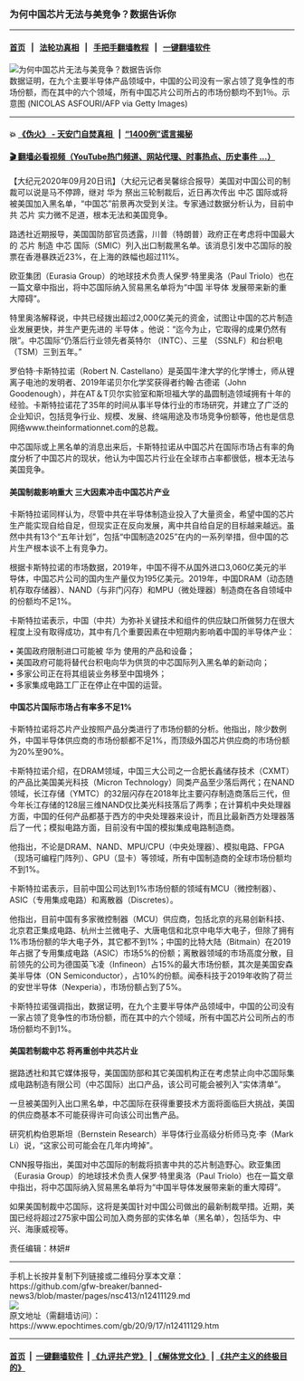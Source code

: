### 为何中国芯片无法与美竞争？数据告诉你
------------------------

#### [首页](https://github.com/gfw-breaker/banned-news3/blob/master/README.md) &nbsp;&nbsp;|&nbsp;&nbsp; [法轮功真相](https://github.com/begood0513/basic/blob/master/README.md)  &nbsp;&nbsp;|&nbsp;&nbsp; [手把手翻墙教程](https://github.com/gfw-breaker/guides/wiki)  &nbsp;&nbsp;|&nbsp;&nbsp; [一键翻墙软件](https://github.com/gfw-breaker/nogfw/blob/master/README.md)  



<div><img alt="为何中国芯片无法与美竞争？数据告诉你" class="attachment-djy_600_400 size-djy_600_400 wp-post-image" src="https://i.epochtimes.com/assets/uploads/2020/05/07c1449a62e5d3c0aa4d54a1619c034a-600x400.jpg"/>
<div class="caption">
 数据证明，在九个主要半导体产品领域中，中国的公司没有一家占领了竞争性的市场份额，而在其中的六个领域，所有中国芯片公司所占的市场份额均不到1％。示意图 (NICOLAS ASFOURI/AFP via Getty Images)
</div></div><hr/>

#### 💥 [《伪火》 - 天安门自焚真相 ](http://158.247.195.190:10000/videos/blog/weihuo.html)&nbsp; |&nbsp; [“1400例”谎言揭秘  ](http://158.247.195.190:10000/videos/blog/jiexi1400.html)

#### [ 🎬  翻墙必看视频（YouTube热门频道、网站代理、时事热点、历史事件 ...）](https://github.com/gfw-breaker/links/blob/master/banned.md)

<div><p>
 【大纪元2020年09月20日讯】（大纪元记者吴馨综合报导）美国对中国公司的制裁可以说是马不停蹄，继对
 <ok href="https://www.epochtimes.com/gb/tag/%E5%8D%8E%E4%B8%BA.html">
  华为
 </ok>
 祭出三轮制裁后，近日再次传出
 <ok href="https://www.epochtimes.com/gb/tag/%E4%B8%AD%E8%8A%AF.html">
  中芯
 </ok>
 国际或将被美国加入黑名单，“中国芯”前景再次受到关注。专家通过数据分析认为，目前中共
 <ok href="https://www.epochtimes.com/gb/tag/%E8%8A%AF%E7%89%87.html">
  芯片
 </ok>
 实力微不足道，根本无法和美国竞争。
</p>
<p>
 路透社近期报导，美国国防部官员透露，川普（特朗普）政府正在考虑将中国最大的
 <ok href="https://www.epochtimes.com/gb/tag/%E8%8A%AF%E7%89%87.html">
  芯片
 </ok>
 制造
 <ok href="https://www.epochtimes.com/gb/tag/%E4%B8%AD%E8%8A%AF.html">
  中芯
 </ok>
 国际（SMIC）列入出口制裁黑名单。该消息引发中芯国际的股票在香港暴跌近23%，在上海的跌幅也超过11%。
</p>
<p>
 欧亚集团（Eurasia Group）的地球技术负责人保罗·特里奥洛（Paul Triolo）也在一篇文章中指出，将中芯国际纳入贸易黑名单将为“中国
 <ok href="https://www.epochtimes.com/gb/tag/%E5%8D%8A%E5%AF%BC%E4%BD%93.html">
  半导体
 </ok>
 发展带来新的重大障碍”。
</p>
<p>
 特里奥洛解释说，中共已经拨出超过2,000亿美元的资金，试图让中国的芯片制造业发展更快，并生产更先进的
 <ok href="https://www.epochtimes.com/gb/tag/%E5%8D%8A%E5%AF%BC%E4%BD%93.html">
  半导体
 </ok>
 。他说：“迄今为止，它取得的成果仍然有限”。中芯国际“仍落后行业领先者英特尔 （INTC）、三星 （SSNLF）和台积电 （TSM）三到五年。”
</p>
<p>
 罗伯特·卡斯特拉诺（Robert N. Castellano）是英国牛津大学的化学博士，师从锂离子电池的发明者、2019年诺贝尔化学奖获得者约翰·古德诺（John Goodenough），并在AT＆T贝尔实验室和斯坦福大学的晶圆制造领域拥有十年的经验。卡斯特拉诺花了35年的时间从事半导体行业的市场研究，并建立了广泛的企业知识，包括竞争行业、规模、发展、终端用途及市场竞争份额等，他也是信息网络www.theinformationnet.com的总裁。
</p>
<p>
 中芯国际或上黑名单的消息出来后，卡斯特拉诺从中国芯片在国际市场占有率的角度分析了中国芯片的现状，他认为中国芯片行业在全球市占率都很低，根本无法与美国竞争。
</p>
<h4>
 美国制裁影响重大 三大因素冲击中国芯片产业
</h4>
<p>
 卡斯特拉诺同样认为，尽管中共在半导体制造业投入了大量资金，希望中国的芯片生产能实现自给自足，但现实正在反向发展，离中共自给自足的目标越来越远。虽然中共有13个“五年计划”，包括“中国制造2025”在内的一系列举措，但中国的芯片生产根本谈不上有竞争力。
</p>
<p>
 根据卡斯特拉诺的市场数据，2019年，中国不得不从国外进口3,060亿美元的半导体，中国芯片公司的国内生产量仅为195亿美元。2019年，中国DRAM（动态随机存取存储器）、NAND（与非门闪存）和MPU（微处理器）制造商在各自领域中的份额均不足1%。
</p>
<p>
 卡斯特拉诺表示，中国（中共）为弥补关键技术和组件的供应缺口所做努力在很大程度上没有取得成功，其中有几个重要因素在中短期内影响着中国的半导体产业：
</p>
<p>
 • 美国政府限制进口可能被
 <ok href="https://www.epochtimes.com/gb/tag/%E5%8D%8E%E4%B8%BA.html">
  华为
 </ok>
 使用的产品和设备；
 <br/>
 • 美国政府可能将替代台积电向华为供货的中芯国际列入黑名单的新动向；
 <br/>
 • 多家公司正在将其组装业务移至中国境外；
 <br/>
 • 多家集成电路工厂正在停止在中国的运营。
</p>
<h4>
 中国芯片国际市场占有率多不足1%
</h4>
<p>
 卡斯特拉诺将芯片产业按照产品分类进行了市场份额的分析。他指出，除少数例外，中国半导体供应商的市场份额都不足1%，而顶级外国芯片供应商的市场份额为20%至90%。
</p>
<p>
 卡斯特拉诺介绍，在DRAM领域，中国三大公司之一合肥长鑫储存技术（CXMT）的产品比美国美光科技（Micron Technology）同类产品至少落后两代；在NAND领域，长江存储（YMTC）的32层闪存在2018年比主要闪存制造商落后三代，但今年长江存储的128层三维NAND仅比美光科技落后了两季；在计算机中央处理器方面，中国的任何产品都基于西方的中央处理器来设计，而且比最新西方处理器落后了一代；模拟电路方面，目前没有中国的模拟集成电路制造商。
</p>
<p>
 他指出，不论是DRAM、NAND、MPU/CPU（中央处理器）、模拟电路、FPGA（现场可编程门阵列）、GPU（显卡）等领域，所有中国制造商的全球市场份额均不到1%。
</p>
<p>
 卡斯特拉诺表示，目前中国公司达到1%市场份额的领域有MCU（微控制器）、ASIC（专用集成电路）和离散器（Discretes）。
</p>
<p>
 他指出，目前中国有多家微控制器（MCU）供应商，包括北京的兆易创新科技、北京君正集成电路、杭州士兰微电子、大唐电信和北京中电华大电子，但除了拥有1%市场份额的华大电子外，其它都不到1%；中国的比特大陆（Bitmain）在2019年占据了专用集成电路（ASIC）市场5%的份额；离散器领域的市场高度分散，目前领先的公司为德国英飞凌（Infineon）占15%的最大市场份额，其次是美国安森美半导体（ON Semiconductor），占10%的份额。闻泰科技于2019年收购了荷兰的安世半导体（Nexperia），市场份额占到了5%。
</p>
<p>
 卡斯特拉诺强调指出，数据证明，在九个主要半导体产品领域中，中国的公司没有一家占领了竞争性的市场份额，而在其中的六个领域，所有中国芯片公司所占的市场份额均不到1%。
</p>
<h4>
 美国若制裁中芯 将再重创中共芯片业
</h4>
<p>
 据路透社和其它媒体报导，美国国防部和其它美国机构正在考虑禁止向中芯国际集成电路制造有限公司（中芯国际）出口产品，该公司可能会被列入“实体清单”。
</p>
<p>
 一旦被美国列入出口黑名单，中芯国际在获得重要技术方面将面临巨大挑战，美国的供应商基本不可能获得许可向该公司出售产品。
</p>
<p>
 研究机构伯恩斯坦（Bernstein Research）半导体行业高级分析师马克·李（Mark Li）说，“这家公司可能会在几年内垮掉”。
</p>
<p>
 CNN报导指出，美国对中芯国际的制裁将损害中共的芯片制造野心。欧亚集团（Eurasia Group）的地球技术负责人保罗·特里奥洛（Paul Triolo）也在一篇文章中指出，将中芯国际纳入贸易黑名单将为“中国半导体发展带来新的重大障碍”。
</p>
<p>
 如果美国制裁中芯国际，这将是美国针对中国公司做出的最新制裁举措。近期，美国已经将超过275家中国公司加入商务部的实体名单（黑名单），包括华为、中兴、海康威视等。
</p>
<p>
 责任编辑：林妍#
</p>
</div>
<hr/>
手机上长按并复制下列链接或二维码分享本文章：<br/>
https://github.com/gfw-breaker/banned-news3/blob/master/pages/nsc413/n12411129.md <br/>
<a href='https://github.com/gfw-breaker/banned-news3/blob/master/pages/nsc413/n12411129.md'><img src='https://github.com/gfw-breaker/banned-news3/blob/master/pages/nsc413/n12411129.md.png'/></a> <br/>
原文地址（需翻墙访问）：https://www.epochtimes.com/gb/20/9/17/n12411129.htm


------------------------
#### [首页](https://github.com/gfw-breaker/banned-news3/blob/master/README.md) &nbsp;|&nbsp; [一键翻墙软件](https://github.com/gfw-breaker/nogfw/blob/master/README.md) &nbsp;| [《九评共产党》](https://github.com/gfw-breaker/9ping.md/blob/master/README.md#九评之一评共产党是什么) | [《解体党文化》](https://github.com/gfw-breaker/jtdwh.md/blob/master/README.md) | [《共产主义的终极目的》](https://github.com/gfw-breaker/gczydzjmd.md/blob/master/README.md)


<img src='http://gfw-breaker.win/banned-news3/pages/nsc413/n12411129.md' width='0px' height='0px'/>